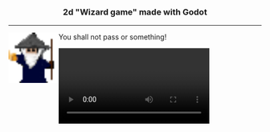  <div align='center'>   <h3>2d "Wizard game" made with Godot</h3>  </div>

---
 <p>
 You shall not pass or something!
  <img width="100" align='left' src="src/icons/icon.png">
</p>
 

  ![](https://github.com/ossi1801/wizard_game_gd/blob/236898bad9a3f97c29d098412b8d9aa8cb6a40fa/docs/Wizard.mp4)


